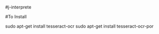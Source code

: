 #j-interprete

#To Install

sudo apt-get install tesseract-ocr
sudo apt-get install tesseract-ocr-por

